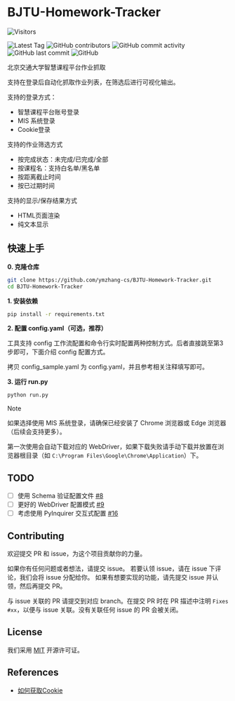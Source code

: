 # BJTU-Homework-Tracker

![Visitors](https://api.visitorbadge.io/api/visitors?path=ymzhang-cs%2FBJTU-Homework-Tracker&countColor=%23263759)

![Latest Tag](https://img.shields.io/github/v/tag/ymzhang-cs/BJTU-Homework-Tracker)
![GitHub contributors](https://img.shields.io/github/contributors/ymzhang-cs/BJTU-Homework-Tracker)
![GitHub commit activity](https://img.shields.io/github/commit-activity/t/ymzhang-cs/BJTU-Homework-Tracker)
![GitHub last commit](https://img.shields.io/github/last-commit/ymzhang-cs/BJTU-Homework-Tracker)
![GitHub](https://img.shields.io/github/license/ymzhang-cs/BJTU-Homework-Tracker)


北京交通大学智慧课程平台作业抓取

支持在登录后自动化抓取作业列表，在筛选后进行可视化输出。

支持的登录方式：

- 智慧课程平台账号登录
- MIS 系统登录
- Cookie登录

支持的作业筛选方式

- 按完成状态：未完成/已完成/全部
- 按课程名：支持白名单/黑名单
- 按距离截止时间
- 按已过期时间

支持的显示/保存结果方式

- HTML页面渲染
- 纯文本显示

## 快速上手

**0. 克隆仓库**

```bash
git clone https://github.com/ymzhang-cs/BJTU-Homework-Tracker.git
cd BJTU-Homework-Tracker
```

**1. 安装依赖**

```bash
pip install -r requirements.txt
```

**2. 配置 config.yaml（可选，推荐）**

工具支持 config 工作流配置和命令行实时配置两种控制方式。后者直接跳至第3步即可，下面介绍 config 配置方式。

拷贝 config_sample.yaml 为 config.yaml，并且参考相关注释填写即可。

**3. 运行 run.py**

```bash
python run.py
```

> [!NOTE]
> 如果选择使用 MIS 系统登录，请确保已经安装了 Chrome 浏览器或 Edge 浏览器（后续会支持更多）。
> 
> 第一次使用会自动下载对应的 WebDriver，如果下载失败请手动下载并放置在浏览器根目录（如 `C:\Program Files\Google\Chrome\Application`）下。

## TODO

- [ ] 使用 Schema 验证配置文件 [#8](https://github.com/ymzhang-cs/BJTU-Homework-Tracker/issues/8)
- [ ] 更好的 WebDriver 配置模式 [#9](https://github.com/ymzhang-cs/BJTU-Homework-Tracker/issues/9)
- [ ] 考虑使用 PyInquirer 交互式配置 [#16](https://github.com/ymzhang-cs/BJTU-Homework-Tracker/issues/16)

## Contributing

欢迎提交 PR 和 issue，为这个项目贡献你的力量。

如果你有任何问题或者想法，请提交 issue。 若要认领 issue，请在 issue 下评论，我们会将 issue 分配给你。
如果有想要实现的功能，请先提交 issue 并认领，然后再提交 PR。

与 issue 关联的 PR 请提交到对应 branch。在提交 PR 时在 PR 描述中注明 `Fixes #xx`，以便与 issue 关联。没有关联任何 issue 的 PR 会被关闭。

## License

我们采用 [MIT](LICENSE) 开源许可证。

## References

- [如何获取Cookie](FOR_NEWERS.md)
